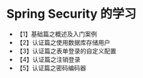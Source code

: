 # Spring Security 的学习
- 【1】基础篇之概述及入门案例
- 【2】认证篇之使用数据库存储用户
- 【3】认证篇之表单登录的自定义配置
- 【4】认证篇之注销登录
- 【5】认证篇之密码编码器

